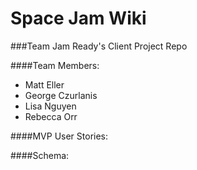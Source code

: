 # Space Jam Wiki


###Team Jam Ready's Client Project Repo

####Team Members:

- Matt Eller
- George Czurlanis
- Lisa Nguyen
- Rebecca Orr

####MVP User Stories:


####Schema:
